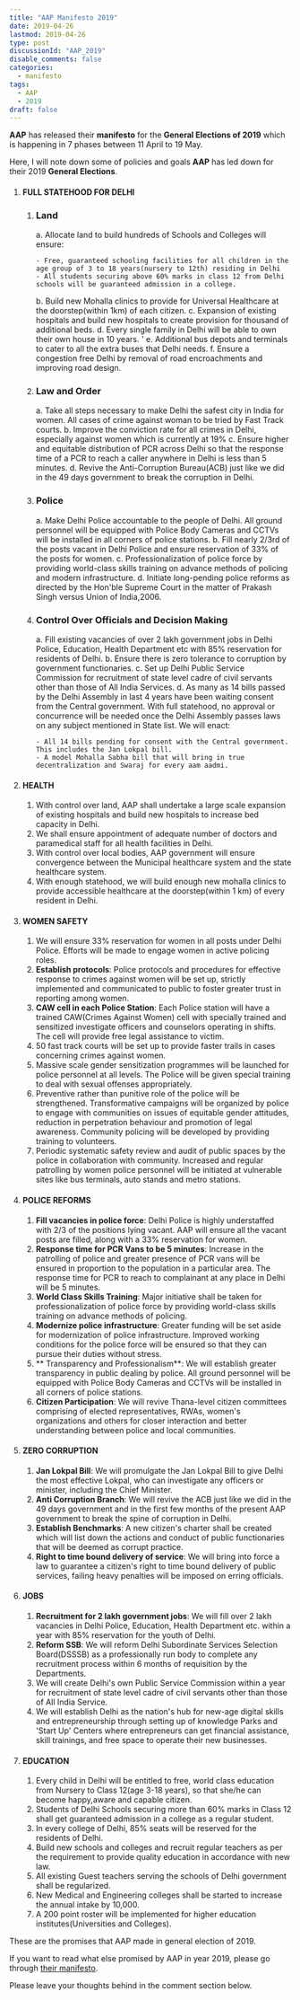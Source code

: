 ```yaml
---
title: "AAP Manifesto 2019"
date: 2019-04-26
lastmod: 2019-04-26
type: post
discussionId: "AAP_2019"
disable_comments: false
categories:
  - manifesto
tags:
  - AAP
  - 2019
draft: false
---
```


**AAP** has released their **manifesto** for the **General Elections of 2019** which is happening in 7 phases between 11 April to 19 May.

Here, I will note down some of policies and goals **AAP** has led down for their 2019 **General Elections**.

1.  #### FULL STATEHOOD FOR DELHI

    1.  ### Land

        a. Allocate land to build hundreds of Schools and Colleges will ensure:

            - Free, guaranteed schooling facilities for all children in the age group of 3 to 18 years(nursery to 12th) residing in Delhi
            - All students securing above 60% marks in class 12 from Delhi schools will be guaranteed admission in a college.

        b. Build new Mohalla clinics to provide for Universal Healthcare at the doorstep(within 1km) of each citizen.
        c. Expansion of existing hospitals and build new hospitals to create provision for thousand of additional beds.
        d. Every single family in Delhi will be able to own their own house in 10 years. '
        e. Additional bus depots and terminals to cater to all the extra buses that Delhi needs.
        f. Ensure a congestion free Delhi by removal of road encroachments and improving road design.

    2.  ### Law and Order

        a. Take all steps necessary to make Delhi the safest city in India for women. All cases of crime against woman to be tried by Fast Track courts.
        b. Improve the conviction rate for all crimes in Delhi, especially against women which is currently at 19%
        c. Ensure higher and equitable distribution of PCR across Delhi so that the response time of a PCR to reach a caller anywhere in Delhi is less than 5 minutes.
        d. Revive the Anti-Corruption Bureau(ACB) just like we did in the 49 days government to break the corruption in Delhi.

    3.  ### Police

        a. Make Delhi Police accountable to the people of Delhi. All ground personnel will be equipped with Police Body Cameras and CCTVs will be installed in all corners of police stations.
        b. Fill nearly 2/3rd of the posts vacant in Delhi Police and ensure reservation of 33% of the posts for women.
        c. Professionalization of police force by providing world-class skills training on advance methods of policing and modern infrastructure.
        d. Initiate long-pending police reforms as directed by the Hon'ble Supreme Court in the matter of Prakash Singh versus Union of India,2006.

    4.  ### Control Over Officials and Decision Making

        a. Fill existing vacancies of over 2 lakh government jobs in Delhi Police, Education, Health Department etc with 85% reservation for residents of Delhi.
        b. Ensure there is zero tolerance to corruption by government functionaries.
        c. Set up Delhi Public Service Commission for recruitment of state level cadre of civil servants other than those of All India Services.
        d. As many as 14 bills passed by the Delhi Assembly in last 4 years have been waiting consent from the Central government. With full statehood, no approval or concurrence will be needed once the Delhi Assembly passes laws on any subject mentioned in State list. We will enact:

            - All 14 bills pending for consent with the Central government. This includes the Jan Lokpal bill.
            - A model Mohalla Sabha bill that will bring in true decentralization and Swaraj for every aam aadmi.

2.  #### HEALTH

    1. With control over land, AAP shall undertake a large scale expansion of existing hospitals and build new hospitals to increase bed capacity in Delhi.
    2. We shall ensure appointment of adequate number of doctors and paramedical staff for all health facilities in Delhi.
    3. With control over local bodies, AAP government will ensure convergence between the Municipal healthcare system and the state healthcare system.
    4. With enough statehood, we will build enough new mohalla clinics to provide accessible healthcare at the doorstep(within 1 km) of every resident in Delhi.

3.  #### WOMEN SAFETY

    1. We will ensure 33% reservation for women in all posts under Delhi Police. Efforts will be made to engage women in active policing roles.
    2. **Establish protocols**: Police protocols and procedures for effective response to crimes against women will be set up, strictly implemented and communicated to public to foster greater trust in reporting among women.
    3. **CAW cell in each Police Station**: Each Police station will have a trained CAW(Crimes Against Women) cell with specially trained and sensitized investigate officers and counselors operating in shifts. The cell will provide free legal assistance to victim.
    4. 50 fast track courts will be set up to provide faster trails in cases concerning crimes against women.
    5. Massive scale gender sensitization programmes will be launched for police personnel at all levels. The Police will be given special training to deal with sexual offenses appropriately.
    6. Preventive rather than punitive role of the police will be strengthened. Transformative campaigns will be organized by police to engage with communities on issues of equitable gender attitudes, reduction in perpetration behaviour and promotion of legal awareness. Community policing will be developed by providing training to volunteers.
    7. Periodic systematic safety review and audit of public spaces by the police in collaboration with community. Increased and regular patrolling by women police personnel will be initiated at vulnerable sites like bus terminals, auto stands and metro stations.

4.  #### POLICE REFORMS

    1. **Fill vacancies in police force**: Delhi Police is highly understaffed with 2/3 of the positions lying vacant. AAP will ensure all the vacant posts are filled, along with a 33% reservation for women.
    2. **Response time for PCR Vans to be 5 minutes**: Increase in the patrolling of police and greater presence of PCR vans will be ensured in proportion to the population in a particular area. The response time for PCR to reach to complainant at any place in Delhi will be 5 minutes.
    3. **World Class Skills Training**: Major initiative shall be taken for professionalization of police force by providing world-class skills training on advance methods of policing.
    4. **Modernize police infrastructure**: Greater funding will be set aside for modernization of police infrastructure. Improved working conditions for the police force will be ensured so that they can pursue their duties without stress.
    5. ** Transparency and Professionalism**: We will establish greater transparency in public dealing by police. All ground personnel will be equipped with Police Body Cameras and CCTVs will be installed in all corners of police stations.
    6. **Citizen Participation**: We will revive Thana-level citizen committees comprising of elected representatives, RWAs, women's organizations and others for closer interaction and better understanding between police and local communities.

5.  #### ZERO CORRUPTION

    1. **Jan Lokpal Bill**: We will promulgate the Jan Lokpal Bill to give Delhi the most effective Lokpal, who can investigate any officers or minister, including the Chief Minister.
    2. **Anti Corruption Branch**: We will revive the ACB just like we did in the 49 days government and in the first few months of the present AAP government to break the spine of corruption in Delhi.
    3. **Establish Benchmarks**: A new citizen's charter shall be created which will list down the actions and conduct of public functionaries that will be deemed as corrupt practice.
    4. **Right to time bound delivery of service**: We will bring into force a law to guarantee a citizen's right to time bound delivery of public services, failing heavy penalties will be imposed on erring officials.

6.  #### JOBS

    1. **Recruitment for 2 lakh government jobs**: We will fill over 2 lakh vacancies in Delhi Police, Education, Health Department etc. within a year with 85% reservation for the youth of Delhi.
    2. **Reform SSB**: We will reform Delhi Subordinate Services Selection Board(DSSSB) as a professionally run body to complete any recruitment process within 6 months of requisition by the Departments.
    3. We will create Delhi's own Public Service Commission within a year for recruitment of state level cadre of civil servants other than those of All India Service.
    4. We will establish Delhi as the nation's hub for new-age digital skills and entrepreneurship through setting up of knowledge Parks and 'Start Up' Centers where entrepreneurs can get financial assistance, skill trainings, and free space to operate their new businesses.

7.  #### EDUCATION
    1. Every child in Delhi will be entitled to free, world class education from Nursery to Class 12(age 3-18 years), so that she/he can become happy,aware and capable citizen.
    2. Students of Delhi Schools securing more than 60% marks in Class 12 shall get guaranteed admission in a college as a regular student.
    3. In every college of Delhi, 85% seats will be reserved for the residents of Delhi.
    4. Build new schools and colleges and recruit regular teachers as per the requirement to provide quality education in accordance with new law.
    5. All existing Guest teachers serving the schools of Delhi government shall be regularized.
    6. New Medical and Engineering colleges shall be started to increase the annual intake by 10,000.
    7. A 200 point roster will be implemented for higher education institutes(Universities and Colleges).

These are the promises that AAP made in general election of 2019.

If you want to read what else promised by AAP in year 2019, please go through [their manifesto][1].

Please leave your thoughts behind in the comment section below.

[1]: https://s3://thepolicy/manifesto/AAP_manifesto_2019.pdf
